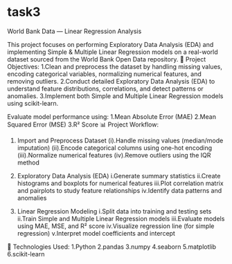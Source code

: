 # task3
World Bank Data — Linear Regression Analysis 

This project focuses on performing Exploratory Data Analysis (EDA) and implementing Simple & Multiple Linear Regression models on a real-world dataset sourced from the World Bank Open Data repository.
📌 Project Objectives:
1.Clean and preprocess the dataset by handling missing values, encoding categorical variables, normalizing numerical features, and removing outliers.
2.Conduct detailed Exploratory Data Analysis (EDA) to understand feature distributions, correlations, and detect patterns or anomalies.
3.Implement both Simple and Multiple Linear Regression models using scikit-learn.

Evaluate model performance using:
1.Mean Absolute Error (MAE)
2.Mean Squared Error (MSE)
3.R² Score
📊 Project Workflow:

1. Import and Preprocess Dataset
(i).Handle missing values (median/mode imputation)
(ii).Encode categorical columns using one-hot encoding
(iii).Normalize numerical features
(iv).Remove outliers using the IQR method

2. Exploratory Data Analysis (EDA)
i.Generate summary statistics
ii.Create histograms and boxplots for numerical features
iii.Plot correlation matrix and pairplots to study feature relationships
iv.Identify data patterns and anomalies

3. Linear Regression Modeling
i.Split data into training and testing sets
ii.Train Simple and Multiple Linear Regression models
iii.Evaluate models using MAE, MSE, and R² score
iv.Visualize regression line (for simple regression)
v.Interpret model coefficients and intercept

📌 Technologies Used:
1.Python
2.pandas
3.numpy
4.seaborn
5.matplotlib
6.scikit-learn
